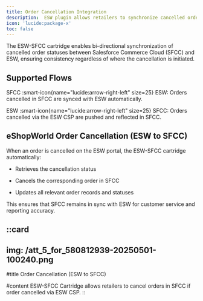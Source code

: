 ```yaml
---
title: Order Cancellation Integration
description:  ESW plugin allows retailers to synchronize cancelled orders status between SFCC & ESW
icon: 'lucide:package-x'
toc: false
---
```


The ESW-SFCC cartridge enables bi-directional synchronization of cancelled order statuses between Salesforce Commerce Cloud (SFCC) and ESW, ensuring consistency regardless of where the cancellation is initiated.

## Supported Flows

SFCC :smart-icon{name="lucide:arrow-right-left" size=25} ESW: Orders cancelled in SFCC are synced with ESW automatically.

ESW :smart-icon{name="lucide:arrow-right-left" size=25} SFCC: Orders cancelled via the ESW CSP are pushed and reflected in SFCC.

## eShopWorld Order Cancellation (ESW to SFCC)
When an order is cancelled on the ESW portal, the ESW-SFCC cartridge automatically:

- Retrieves the cancellation status

- Cancels the corresponding order in SFCC

- Updates all relevant order records and statuses

This ensures that SFCC remains in sync with ESW for customer service and reporting accuracy.

::card
---
img: /att_5_for_580812939-20250501-100240.png
---
#title
Order Cancellation (ESW to SFCC)

#content
ESW-SFCC Cartridge allows retailers to cancel orders in SFCC if order cancelled via ESW CSP.
::